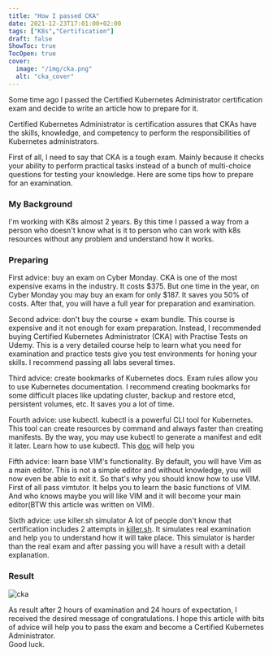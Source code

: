 ```yaml
---
title: "How I passed CKA"
date: 2021-12-23T17:01:00+02:00
tags: ["K8s","Certification"]
draft: false
ShowToc: true
TocOpen: true
cover:
  image: "/img/cka.png"
  alt: "cka_cover"
---
```


Some time ago I passed the Certified Kubernetes Administrator certification exam
and decide to write an article how to prepare for it.

Certified Kubernetes Administrator is certification assures that CKAs
have the skills, knowledge, and competency to perform the responsibilities of
Kubernetes administrators.

First of all, I need to say that CKA is a tough exam. Mainly because it checks your
ability to perform practical tasks instead of a bunch of multi-choice questions
for testing your knowledge.
Here are some tips how to prepare for an examination.

### My Background

I'm working with K8s almost 2 years. By this time I passed a way from a person who doesn't know what is it to
person who can work with k8s resources without any problem and understand how it works.

### Preparing

First advice: buy an exam on Cyber Monday.
CKA is one of the most expensive exams in the industry. It costs $375.
But one time in the year, on Cyber Monday you may buy an exam for only $187. It saves you 50% of costs.
After that, you will have a full year for preparation and examination.

Second advice: don't buy the course + exam bundle.
This course is expensive and it not enough
for exam preparation. Instead, I recommended buying Certified Kubernetes Administrator (CKA)
with Practise Tests on Udemy. This is a very detailed course help to learn what you need for
examination and practice tests give you test environments for honing your skills. I recommend
passing all labs several times.

Third advice: create bookmarks of Kubernetes docs.
Exam rules allow you to use Kubernetes documentation.
I recommend creating bookmarks for some difficult places like
updating cluster, backup and restore etcd, persistent volumes, etc.
It saves you a lot of time.

Fourth advice: use kubectl.
kubectl is a powerful CLI tool for Kubernetes. This tool can create resources by command and
always faster than creating manifests. By the way, you may use kubectl to generate a manifest and
edit it later. Learn how to use kubectl. This [doc](https://kubernetes.io/docs/reference/generated/kubectl/kubectl-commands) will help you

Fifth advice: learn base VIM's functionality.
By default, you will have Vim as a main editor. This is not a simple editor and without knowledge,
you will now even be able to exit it. So that's why you should know how to use VIM.
First of all pass vimtutor. It helps you to learn the basic functions of VIM. And who knows maybe
you will like VIM and it will become your main editor(BTW this article was written on VIM).

Sixth advice: use killer.sh simulator
A lot of people don't know that certification includes 2 attempts in [killer.sh](https://killer.sh). It simulates real
examination and help you to understand how it will take place.
This simulator is harder than the real exam and after passing you will have a result with a detail explanation.

### Result

![cka](/img/cka_cert.png)

As result after 2 hours of examination and 24 hours of expectation, I received the desired message of congratulations.
I hope this article with bits of advice will help you to pass the exam and become a Certified Kubernetes Administrator.   
Good luck.
